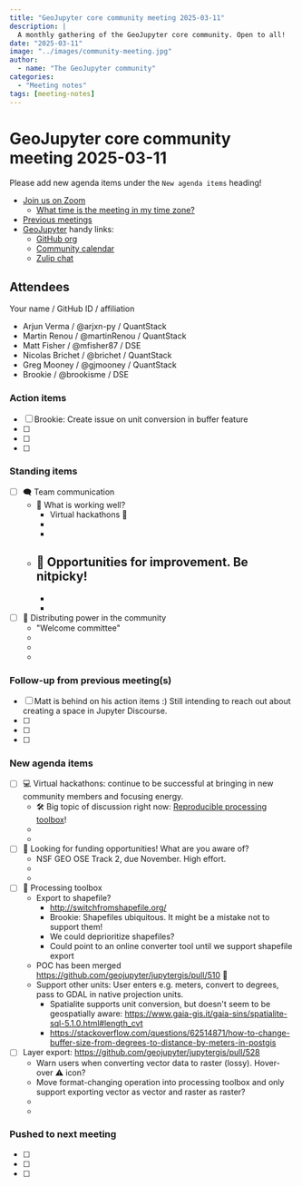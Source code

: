 ```yaml
---
title: "GeoJupyter core community meeting 2025-03-11"
description: |
  A monthly gathering of the GeoJupyter core community. Open to all!
date: "2025-03-11"
image: "../images/community-meeting.jpg"
author:
  - name: "The GeoJupyter community"
categories:
  - "Meeting notes"
tags: [meeting-notes]
---
```


# GeoJupyter core community meeting 2025-03-11

Please add new agenda items under the `New agenda items` heading!

- [Join us on Zoom](https://berkeley.zoom.us/j/99659397059?pwd=519zZJlcAa1TCyJWRYyYbaYDfuaXNo.1)
  - [What time is the meeting in my time zone?](https://dateful.com/convert/utc?t=4pm)
- [Previous meetings](https://geojupyter.org/blog/#category=Meeting%20notes)
- [GeoJupyter](https://geojupyter.org) handy links:
  - [GitHub org](https://github.com/geojupyter)
  - [Community calendar](https://geojupyter.org/calendar.html)
  - [Zulip chat](https://jupyter.zulipchat.com/#narrow/channel/471314-geojupyter)


## Attendees

Your name / GitHub ID / affiliation

* Arjun Verma / \@arjxn-py / QuantStack
* Martin Renou / \@martinRenou / QuantStack
* Matt Fisher / \@mfisher87 / DSE
* Nicolas Brichet / \@brichet / QuantStack
* Greg Mooney / \@gjmooney / QuantStack
* Brookie / \@brookisme / DSE

### Action items

- [ ] Brookie: Create issue on unit conversion in buffer feature
- [ ]
- [ ]
- [ ]


### Standing items

- [ ] :left_speech_bubble: Team communication
    - :tada: What is working well?
        - Virtual hackathons :rocket:
        -
        -
    - :wrench: Opportunities for improvement. Be nitpicky!
        -
        -
        -
- [ ] :muscle: Distributing power in the community
    - "Welcome committee"
    -
    -
    -


### Follow-up from previous meeting(s)

- [ ] Matt is behind on his action items :) Still intending to reach out about creating a space in Jupyter Discourse.
- [ ]
- [ ]
- [ ]


### New agenda items

- [ ] :computer: Virtual hackathons: continue to be successful at bringing in new community members and focusing energy.
    - :hammer_and_wrench: Big topic of discussion right now: [Reproducible processing toolbox](https://github.com/geojupyter/jupytergis/issues/519)!
    -
    -
- [ ] :money_mouth_face: Looking for funding opportunities! What are you aware of?
    - NSF GEO OSE Track 2, due November. High effort.
    -
    -
- [ ] :wrench: Processing toolbox
    - Export to shapefile?
        - http://switchfromshapefile.org/
        - Brookie: Shapefiles ubiquitous. It might be a mistake not to support them!
        - We could deprioritize shapefiles?
        - Could point to an online converter tool until we support shapefile export
    - POC has been merged https://github.com/geojupyter/jupytergis/pull/510 :tada:
    - Support other units: User enters e.g. meters, convert to degrees, pass to GDAL in native projection units.
        - Spatialite supports unit conversion, but doesn't seem to be geospatially aware: <https://www.gaia-gis.it/gaia-sins/spatialite-sql-5.1.0.html#length_cvt>
        - <https://stackoverflow.com/questions/62514871/how-to-change-buffer-size-from-degrees-to-distance-by-meters-in-postgis>
- [ ] Layer export: <https://github.com/geojupyter/jupytergis/pull/528>
    - Warn users when converting vector data to raster (lossy). Hover-over :warning: icon?
    - Move format-changing operation into processing toolbox and only support exporting vector as vector and raster as raster?
    -
    -


### Pushed to next meeting

- [ ]
- [ ]
- [ ]
